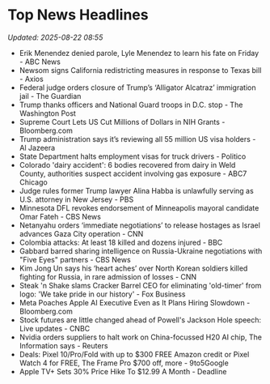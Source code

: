 # Top News Headlines

_Updated: 2025-08-22 08:55_

- Erik Menendez denied parole, Lyle Menendez to learn his fate on Friday - ABC News
- Newsom signs California redistricting measures in response to Texas bill - Axios
- Federal judge orders closure of Trump’s ‘Alligator Alcatraz’ immigration jail - The Guardian
- Trump thanks officers and National Guard troops in D.C. stop - The Washington Post
- Supreme Court Lets US Cut Millions of Dollars in NIH Grants - Bloomberg.com
- Trump administration says it’s reviewing all 55 million US visa holders - Al Jazeera
- State Department halts employment visas for truck drivers - Politico
- Colorado 'dairy accident': 6 bodies recovered from dairy in Weld County, authorities suspect accident involving gas exposure - ABC7 Chicago
- Judge rules former Trump lawyer Alina Habba is unlawfully serving as U.S. attorney in New Jersey - PBS
- Minnesota DFL revokes endorsement of Minneapolis mayoral candidate Omar Fateh - CBS News
- Netanyahu orders ‘immediate negotiations’ to release hostages as Israel advances Gaza City operation - CNN
- Colombia attacks: At least 18 killed and dozens injured - BBC
- Gabbard barred sharing intelligence on Russia-Ukraine negotiations with "Five Eyes" partners - CBS News
- Kim Jong Un says his ‘heart aches’ over North Korean soldiers killed fighting for Russia, in rare admission of losses - CNN
- Steak 'n Shake slams Cracker Barrel CEO for eliminating 'old-timer' from logo: 'We take pride in our history' - Fox Business
- Meta Poaches Apple AI Executive Even as It Plans Hiring Slowdown - Bloomberg.com
- Stock futures are little changed ahead of Powell's Jackson Hole speech: Live updates - CNBC
- Nvidia orders suppliers to halt work on China-focussed H20 AI chip, The Information says - Reuters
- Deals: Pixel 10/Pro/Fold with up to $300 FREE Amazon credit or Pixel Watch 4 for FREE, The Frame Pro $700 off, more - 9to5Google
- Apple TV+ Sets 30% Price Hike To $12.99 A Month - Deadline